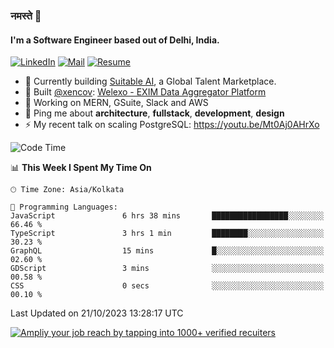 ### नमस्ते 🙏

#### I'm a Software Engineer based out of Delhi, India.

[![LinkedIn](https://img.shields.io/badge/linkedin-%230077B5.svg)](https://linkedin.com/in/sambhav2612)
[![Mail](https://img.shields.io/badge/gmail-D14836)](mailto:sambhavjain2612@gmail.com)
[![Resume](https://img.shields.io/badge/resume-%23#FFFF00.svg)](https://mega.nz/file/IjA3yaoB#BFfQg1-aKva0piAd_wWs8Hf5dlnYRQ2ZkwtYwNMzBhA)

- 🏢 Currently building [Suitable AI](https://suitable.ai), a Global Talent Marketplace.
- 💅 Built [@xencov](https://github.com/xencov): [Welexo - EXIM Data Aggregator Platform](https://welexo.com)
- 🌱 Working on MERN, GSuite, Slack and AWS
- 💬 Ping me about **architecture**, **fullstack**, **development**, **design**
- ⚡️ My recent talk on scaling PostgreSQL: https://youtu.be/Mt0Aj0AHrXo

<!--START_SECTION:waka-->
![Code Time](http://img.shields.io/badge/Code%20Time-3%2C763%20hrs%2012%20mins-blue)

📊 **This Week I Spent My Time On** 

```text
🕑︎ Time Zone: Asia/Kolkata

💬 Programming Languages: 
JavaScript               6 hrs 38 mins       █████████████████░░░░░░░░   66.46 % 
TypeScript               3 hrs 1 min         ████████░░░░░░░░░░░░░░░░░   30.23 % 
GraphQL                  15 mins             █░░░░░░░░░░░░░░░░░░░░░░░░   02.60 % 
GDScript                 3 mins              ░░░░░░░░░░░░░░░░░░░░░░░░░   00.58 % 
CSS                      0 secs              ░░░░░░░░░░░░░░░░░░░░░░░░░   00.10 % 
```


 Last Updated on 21/10/2023 13:28:17 UTC
<!--END_SECTION:waka-->

[![Ampliy your job reach by tapping into 1000+ verified recuiters](https://user-images.githubusercontent.com/19583619/212717528-45b497fd-e886-4452-90fe-93829667bd63.png)](https://suitable.ai)

